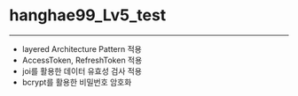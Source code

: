 # hanghae99_Lv5_test

---

- layered Architecture Pattern 적용
- AccessToken, RefreshToken 적용
- joi를 활용한 데이터 유효성 검사 적용
- bcrypt를 활용한 비밀번호 암호화
